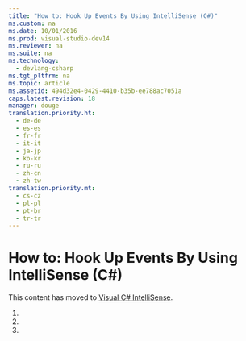 ```yaml
---
title: "How to: Hook Up Events By Using IntelliSense (C#)"
ms.custom: na
ms.date: 10/01/2016
ms.prod: visual-studio-dev14
ms.reviewer: na
ms.suite: na
ms.technology: 
  - devlang-csharp
ms.tgt_pltfrm: na
ms.topic: article
ms.assetid: 494d32e4-0429-4410-b35b-ee788ac7051a
caps.latest.revision: 18
manager: douge
translation.priority.ht: 
  - de-de
  - es-es
  - fr-fr
  - it-it
  - ja-jp
  - ko-kr
  - ru-ru
  - zh-cn
  - zh-tw
translation.priority.mt: 
  - cs-cz
  - pl-pl
  - pt-br
  - tr-tr
---
```

# How to: Hook Up Events By Using IntelliSense (C#)
This content has moved to [Visual C# IntelliSense](../VS_IDE/Visual-C#-IntelliSense.md).  
  
1.  
  
2.  
  
3.